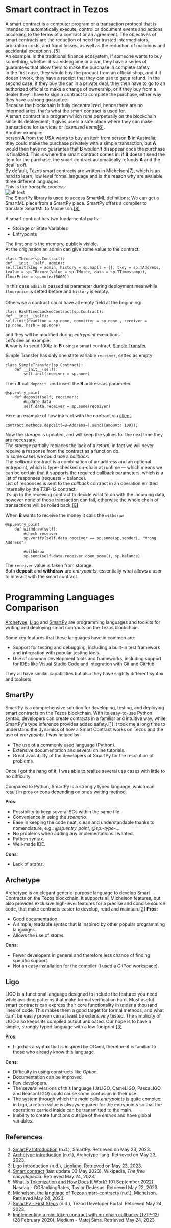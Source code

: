 # Smart contract in Tezos 
A smart contract is a computer program or a transaction protocol that is intended to automatically execute, control or document events and actions according to the terms of a contract or an agreement. The objectives of smart contracts are the reduction of need for trusted intermediators, arbitration costs, and fraud losses, as well as the reduction of malicious and accidental exceptions. [[5]](#references)<br> 
An example: 
in the traditional finance ecosystem, if someone wants to buy something, whether it's a videogame or a car, they have a series of guarantees that allow them to make the purchase in complete safety.<br> 
In the first case, they would buy the product from an official shop, and if it doesn't work, they have a receipt that they can use to get a refund. In the second case, if they buy the car in a private deal, they then have to go to an authorized official to make a change of ownership, or if they buy from a dealer they'll have to sign a contract to complete the purchase, either way they have a strong guarantee.<br> 
Because the blockchain is fully decentralized, hence there are no intermediaries, that's what the smart contract is used for.<br> 
A smart contract is a program which runs perpetually on the blockchain since its deployment; it gives users a safe place where they can make transactions for services or *tokenized items*[[6]](#references).<br> 
Another example: <br> 
person **A** from the USA wants to buy an item from person **B** in Australia; they could make the purchase privately with a simple transaction, but **A** would then have no guarantee that **B** wouldn't disappear once the purchase is finalized. This is where the smart contract comes in: if **B** doesn't send the item for the purchase, the smart contract automatically refunds **A** and the deal is off. <br>
By default, Tezos smart contracts are written in Michelson[[7]](#references), which is an hard to learn, low level formal language and is the reason why are avaiable three different languages.<br> 
This is the *transpile* process: <br>
![alt text](https://github.com/TheMastro-11/Evaluating-execution-and-development-costs-in-the-Tezos-blockchain/blob/master/src/smartml.png)<br> 
The SmartPy library is used to access SmartML definitions; We can get a SmartML piece from a SmartPy piece. SmartPy offers a compiler to translate SmartML to Michelson.[[8]](#references)<br> 

A smart contract has two fundamental parts: 
* Storage or State Variables 
* Entrypoints 

The first one is the memory, publicly visible.<br> 
At the origination an admin can give some value to the contract: 
``` 
class Throne(sp.Contract): 
def __init__(self, admin): 
self.init(king = admin, history = sp.map(l = {}, tkey = sp.TAddress, tvalue = sp.TRecord(value = sp.TMutez, data = sp.TTimestamp)), floorPrice = sp.mutez(5000)) 
``` 
in this case `admin` is passed as parameter during deployment meanwhile `floorprice` is setted before and `history` is empty.<br><br> 
Otherwise a contract could have all empty field at the beginning: 
``` 
class HashTimedLockedContract(sp.Contract): 
def __init__(self): 
self.init(deadline = sp.none, committer = sp.none , receiver = sp.none, hash = sp.none) 
``` 
and they will be modified during *entrypoint* executions 
<br>
Let’s see an example: <br>
**A** wants to send 100tz to **B** using a smart contract, [Simple Transfer](https://github.com/TheMastro-11/Evaluating-execution-and-development-costs-in-the-Tezos-blockchain/tree/master/contracts/SimpleTransfer ). <br>

Simple Transfer has only one state variable `receiver`, setted as empty
```
class SimpleTransfer(sp.Contract):
    def __init__(self):
        self.init(receiver = sp.none)
```
Then **A** call `deposit ` and insert the **B** address as parameter
```
@sp.entry_point
    def deposit(self, receiver):
        #update data
        self.data.receiver = sp.some(receiver)
```
Here an example of how interact with the contract via [client](https://github.com/TheMastro-11/SmartContractTestScript-By-Taquito-). 
``` 
contract.methods.deposit(—B-Address—).send({amount: 100}); 
``` 
Now the *storage* is updated, and will keep the values for the next time they are necessary.<br>
The *storage* partially replaces the lack of a *return*, in fact we will never receive a response from the contract as a function do.<br> 
In some cases we could use a *callback*:<br> 
The *callback* contract is a combination of an address and an optional entrypoint, which is type-checked on-chain at runtime — which means we can be certain that it supports the required callback parameters, which is a list of responses (requests + balance).<br> 
List of responses is sent to the *callback* contract in an operation emitted internally by the TZIP-12 contract.<br> 
It’s up to the receiving contract to decide what to do with the incoming data, however none of those transaction can fail, otherwise the whole chain of transactions will be rolled back.[[9]](#references) <br> 

When **B** wants to receive the money it calls the `withdraw`
``` 
@sp.entry_point
    def withdraw(self):
        #check receiver
        sp.verify(self.data.receiver == sp.some(sp.sender), "Wrong Address")

        #withdraw
        sp.send(self.data.receiver.open_some(), sp.balance)
``` 
The `receiver` value is taken from storage. <br>
Both **deposit** and **withdraw** are *entrypoints*, essentially what allows a user to interact with the smart contract.<br> 

# Programming Languages Comparison
[Archetype](https://archetype-lang.org/), [Ligo](https://tezos.com/developers/ligo/) and [SmartPy](https://smartpy.io/) are programming languages and toolkits for writing and deploying smart contracts on the Tezos blockchain.

Some key features that these languages have in common are:

- Support for testing and debugging, including a built-in test framework and integration with popular testing tools.
- Use of common development tools and frameworks, including support for IDEs like Visual Studio Code and integration with Git and GitHub.

They all have similar capabilities but also they have slightly different syntax and toolsets.

## SmartPy
SmartPy is a comprehensive solution for developing, testing, and deploying smart contracts on the Tezos blockchain. With its easy-to-use Python syntax, developers can create contracts in a familiar and intuitive way, while SmartPy's type inference provides added safety.[[1]](#references)
It took me a long time to understand the dynamics of how a Smart Contract works on Tezos and the use of *entrypoints*. 
I was helped by:
- The use of a commonly used language (Python).
- Extensive documentation and several online tutorials.
- Great availability of the developers of SmartPy for the resolution of problems.

Once I got the hang of it, I was able to realize several use cases with little to no difficulty.  

Compared to Python, SmartPy is a strongly typed language, which can result in pros or cons depending on one’s writing method.

**Pros**:
- Possibility to keep several SCs within the same file.
- Convenience in using the *scenario*. 
- Ease in keeping the code neat, clean and understandable thanks to nomenclature, e.g.: *@sp.entry_point*, *@sp.-type-*...
- No problems when adding any implementations I wanted. 
- Python syntax.
- Well-made IDE.

**Cons**:
- Lack of *states*.


## Archetype
Archetype is an elegant generic-purpose language to develop Smart Contracts on the Tezos blockchain.
It supports all Michelson features, but also provides exclusive high-level features for a precise and concise source code, that make contracts easier to develop, read and maintain.[[2]](#references)
**Pros**:
- Good documentation. 
- A simple, readable syntax that is inspired by other popular programming languages.
- Allows the use of *states*.

**Cons**:
- Fewer developers in general and therefore less chance of finding specific support.
- Not an easy installation for the compiler (I used a GitPod workspace).


## Ligo
LIGO is a functional language designed to include the features you need while avoiding patterns that make formal verification hard. Most useful smart contracts can express their core functionality in under a thousand lines of code. This makes them a good target for formal methods, and what can't be easily proven can at least be extensively tested. The simplicity of LIGO also keeps its compiled output unbloated. Our hope is to have a simple, strongly typed language with a low footprint.[[3]](#references)

**Pros**:
- Ligo has a syntax that is inspired by OCaml, therefore it is familiar to those who already know this language. 

**Cons**:
- Difficulty in using constructs like *Option*.
- Documentation can be improved.
- Few developers.
- The several versions of this language (JsLIGO, CameLIGO, PascaLIGO and ReasonLIGO) could cause some confusion in their use.
- The system through which the *main* calls *entrypoints* is quite complex: in Ligo, a return value is always required for the entrypoints so that the operations carried inside can be transmitted to the main.
- Inability to create functions outside of the *entries* and have global variables.


## References
1. [SmartPy Introduction](https://smartpy.io/docs/manual/introduction/overview) (n.d.), SmartPy. Retrieved on May 23, 2023.
2. [Archetype introduction](https://archetype-lang.org/docs/introduction) (n.d.), Archetype-lang. Retrieved on May 23, 2023.
3. [Ligo introduction](https://ligolang.org/docs/intro/introduction?lang=jsligo) (n.d.), Ligolang. Retrieved on May 23, 2023.
4. [Smart contract](https://en.wikipedia.org/wiki/Smart_contract) (last update 03 May 2023), Wikipedia, *The free encyclopedia*. Retrieved May 24, 2023.
5. [What Is Tokenization and How Does It Work?](https://www.nasdaq.com/articles/what-is-tokenization-and-how-does-it-work) (01 September 2022), Nasdaq - GOBankingRates, Taylor DeJesus. Retrieved May 22, 2023. 
6. [Michelson, the language of Tezos smart-contracts](https://www.michelson.org/) (n.d.), Michelson. Retrieved May 24, 2023. 
7. [SmartPy - First Steps](https://tezos.b9lab.com/smartpy/intro) (n.d.), Tezod Developer Portal. Retrieved May 24, 2023.
8. [Implementing a mini token contract with on-chain callbacks (TZIP-12)](https://medium.com/@matej.sima/tutorial-implementing-a-mini-token-contract-on-tezos-with-on-chain-callbacks-tzip-12-b04cf7ee2059) (28 February 2020), Medium - Matej Šima. Retrieved May 24, 2023.

